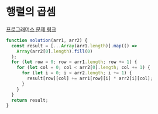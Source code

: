 # 행렬의 곱셈

[프로그래머스 문제 링크](https://programmers.co.kr/learn/courses/30/lessons/12949)

```javascript
function solution(arr1, arr2) {
  const result = [...Array(arr1.length)].map(() =>
    Array(arr2[0].length).fill(0)
  );
  for (let row = 0; row < arr1.length; row += 1) {
    for (let col = 0; col < arr2[0].length; col += 1) {
      for (let i = 0; i < arr2.length; i += 1) {
        result[row][col] += arr1[row][i] * arr2[i][col];
      }
    }
  }
  return result;
}
```
